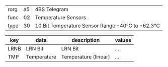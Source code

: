 
|    |   |   |
| -- | - | - |
| rorg | a5 | 4BS Telegram |
| func | 02 | Temperature Sensors |
| type | 30 | 10 Bit Temperature Sensor Range -40°C to +62.3°C |

| key | data | description | values |
| --- | --- | --- | --- |
  | LRNB | LRN Bit | LRN Bit | ... | 
| TMP | Temperature | Temperature (linear) | ... | 

  